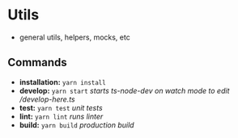 # Utils

* general utils, helpers, mocks, etc

## Commands
* **installation:** `yarn install`
* **develop:** `yarn start` *starts ts-node-dev on watch mode to edit /develop-here.ts*
* **test:** `yarn test` *unit tests*
* **lint:** `yarn lint` *runs linter*
* **build:** `yarn build` *production build*